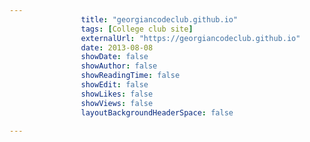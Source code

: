 ---
                title: "georgiancodeclub.github.io"
                tags: [College club site]
                externalUrl: "https://georgiancodeclub.github.io"
                date: 2013-08-08
                showDate: false
                showAuthor: false
                showReadingTime: false
                showEdit: false
                showLikes: false
                showViews: false
                layoutBackgroundHeaderSpace: false
                ---
